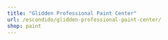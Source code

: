 ```yaml
---
title: "Glidden Professional Paint Center"
url: /escondido/glidden-professional-paint-center/
shop: paint
---
```

